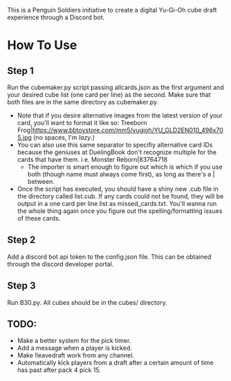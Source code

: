 This is a Penguin Soldiers initiative to create a digital Yu-Gi-Oh cube draft experience through a Discord bot.

# How To Use

## Step 1
Run the cubemaker.py script passing allcards.json as the first argument and your desired cube list (one card per line) as the second. Make sure that both files are in the same directory as cubemaker.py.
* Note that if you desire alternative images from the latest version of your card, you'll want to format it like so: Treeborn Frog|https://www.bbtoystore.com/mm5/yugioh/YU_GLD2EN010_496x705.jpg (no spaces, I'm _lazy_.)
* You can also use this same separator to specifiy alternative card IDs because the geniuses at DuelingBook don't recognize multiple for the cards that have them. i.e. Monster Reborn|83764718
    * The importer is smart enough to figure out which is which if you use both (though name must always come first), as long as there's a | between.
* Once the script has executed, you should have a shiny new .cub file in the directory called list.cub. If any cards could not be found, they will be output in a one card per line list as missed_cards.txt. You'll wanna run the whole thing again once you figure out the spelling/formatting issues of these cards.

## Step 2
Add a discord bot api token to the config.json file. This can be obtained through the discord developer portal. 

## Step 3
Run B30.py. All cubes should be in the cubes/ directory. 

## TODO:
* Make a better system for the pick timer.
* Add a message when a player is kicked.
* Make !leavedraft work from any channel.
* Automatically kick players from a draft after a certain amount of time has past after pack 4 pick 15.
